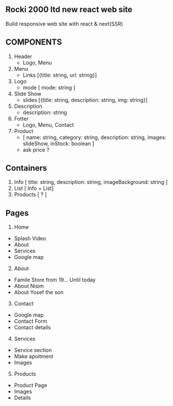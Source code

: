 ## Rocki 2000 ltd new react web site

Build responsive web site with react & next(SSR)




## COMPONENTS
1.  Header
    - Logo, Menu
2.  Menu
    - Links [{title: string, url: string}]
3.  Logo
    - mode [ mode: string ]
4.  Slide Show
    - slides [{title: string, description: string, img: string}]
5.  Description
    - description: string
6.  Fotter
    - Logo, Menu, Contact
7. Product
    - [ name: string, category: string, description: string, images: slideShow, inStock: boolean ]
    - ask price ?

## Containers
1.  Info [ title: string, description: string, imageBackground: string ]
2.  List [ Info + List<component>]
3.  Products [ ? ]


## Pages
1.  Home
 - Splash Video
 - About
 - Services
 - Google map
 
2.  About
 - Famile Store from 19... Until today
 - About Nisim
 - About Yosef the son

3.  Contact
 - Google map
 - Contact Form
 - Contact details

4.  Services
 - Service section
 - Make apoitment
 - Images

5.  Products
 - Product Page
 - Images
 - Details
